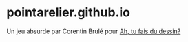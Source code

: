 # pointarelier.github.io
Un jeu absurde par Corentin Brulé pour [Ah, tu fais du dessin?](facebook.com/ahtufaisdudessin)
